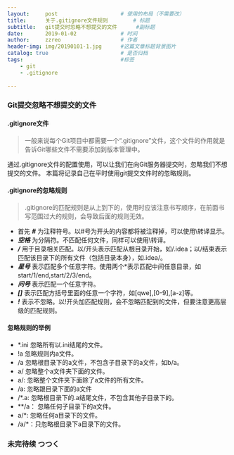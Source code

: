 ```yaml
---
layout:     post   				    # 使用的布局（不需要改）
title:      关于.gitignore文件规则 		# 标题 
subtitle:   git提交时忽略不想提交的文件      #副标题
date:       2019-01-02 				# 时间
author:     zzreo 					# 作者
header-img: img/20190101-1.jpg 	    #这篇文章标题背景图片
catalog: true 						# 是否归档
tags:								#标签
    - git
    - .gitignore
    
---
```

### Git提交忽略不想提交的文件
#### .gitignore文件
> 一般来说每个Git项目中都需要一个“.gitignore”文件，这个文件的作用就是告诉Git哪些文件不需要添加到版本管理中。

通过.gitignore文件的配置使用，可以让我们在向Git服务器提交时，忽略我们不想提交的文件。
本篇将记录自己在平时使用git提交文件时的忽略规则。

#### .gitignore的忽略规则
> .gitignore的匹配规则是从上到下的，使用时应该注意书写顺序，在前面书写范围过大的规则，会导致后面的规则无效。

- 首先 ***#*** 为注释符号。以#号为开头的内容都将被注释掉，可以使用\转译显示。
- ***空格*** 为分隔符。不匹配任何文件，同样可以使用\转译。
- ***/*** 用于目录相关匹配。以/开头表示匹配从根目录开始，如/.idea；以/结束表示匹配该目录下的所有文件（包括目录本身），如.idea/。
- ***星号*** 表示匹配多个任意字符。使用两个*表示匹配中间任意目录，如start/1/end,start/2/3/end。
- ***问号*** 表示匹配一个任意字符。
- ***[]*** 表示匹配方括号里面的任意一个字符，如[qwe],[0-9],[a-z]等。
- ***!*** 表示不忽略。以!开头加匹配规则，会不忽略匹配到的文件，但要注意更高层级的匹配规则。

#### 忽略规则的举例
* *.ini 忽略所有以.ini结尾的文件。
* !a 忽略规则内a文件。
* /a 忽略根目录下的a文件，不包含子目录下的a文件，如b/a。
* a/ 忽略整个a文件夹下面的文件。
* a/: 忽略整个文件夹下面除了a文件的所有文件。
* /a: 忽略跟目录下面的a文件
* /*.a: 忽略根目录下的.a结尾文件，不包含其他子目录下的。
* **/a： 忽略任何子目录下的a文件。
* a/*: 忽略任何a目录下的文件。
* /a/*：只忽略根目录下a目录下的文件。

### 未完待续 つつく

